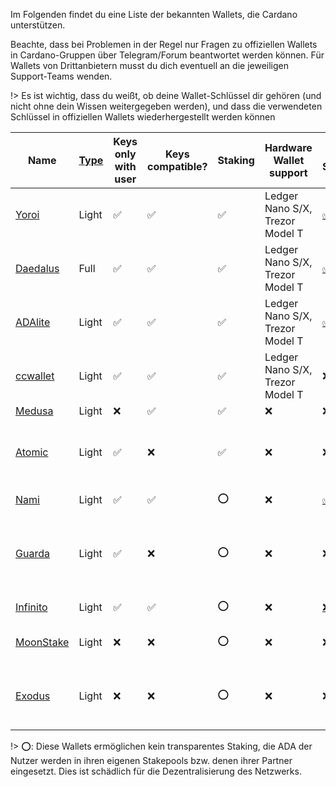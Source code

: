 
Im Folgenden findet du eine Liste der bekannten Wallets, die Cardano unterstützen.

Beachte, dass bei Problemen in der Regel nur Fragen zu offiziellen Wallets in Cardano-Gruppen über Telegram/Forum beantwortet werden können. Für Wallets von Drittanbietern musst du dich eventuell an die jeweiligen Support-Teams wenden.

!> Es ist wichtig, dass du weißt, ob deine Wallet-Schlüssel dir gehören (und nicht ohne dein Wissen weitergegeben werden), und dass die verwendeten Schlüssel in offiziellen Wallets wiederhergestellt werden können

|Name       |[Type][1]|Keys only with user|Keys compatible?|Staking|Hardware Wallet support        |Open Source|Creator |Platforms|
|-----------|---------|-------------------|----------------|-------|-------------------------------|-----------|--------|---------|
|[Yoroi]    |Light    |✅                |✅              |✅     |Ledger Nano S/X, Trezor Model T|[✅](https://github.com/emurgo/yoroi-frontend)|[Emurgo](https://emurgo.io)|Chromium Extension, Android, IPhone|
|[Daedalus] |Full     |✅                |✅              |✅     |Ledger Nano S/X, Trezor Model T|[✅](https://github.com/input-output-hk/daedalus)|[IOG](https://iohk.io)|Windows, MacOS, Linux|
|[ADAlite]  |Light    |✅                |✅              |✅     |Ledger Nano S/X, Trezor Model T|[✅](https://github.com/vacuumlabs/adalite)|[VacuumLabs](https://www.vacuumlabs.com/)|Web|
|[ccwallet] |Light    |✅                |✅              |✅     |Ledger Nano S/X, Trezor Model T|❌|[Tastenkunst](https://tastenkunst.com/)|Web|
|[Medusa]   |Light    |❌                |✅              |✅     |❌                           |❌|[Denis Kalinin](https://t.me/Fell_x27)|Web|
|[Atomic]   |Light    |✅                |❌              |✅     |❌                           |❌|[Atomic]|Windows, MacOS, Linux, Android, IPhone|
|[Nami]     |Light    |✅                |✅              |⭕     |❌                             |[✅](https://github.com/Berry-Pool/nami-wallet)|[Berry SPO](https://berrypool.io)|Chromium Extension|
|[Guarda]   |Light    |✅                |❌              |⭕     |❌                           |❌|[Guarda]|Chromium extension, Web, Windows, Android, IPhone|
|[Infinito] |Light    |✅                |✅              |⭕     |❌                           |[❌](https://github.com/infinityblockchainlabs)|[Infinito]|Android, Iphone|
|[MoonStake]|Light    |❌                |❌              |⭕     |❌                           |❌|[MoonStake]|Web, Android, IPhone|
|[Exodus]   |Light    |❌                |❌              |⭕     |❌                           |❌|[Exodus]|Windows, MacOS, Linux, Android, IPhone|

!> ⭕: Diese Wallets ermöglichen kein transparentes Staking, die ADA der Nutzer werden in ihren eigenen Stakepools bzw. denen ihrer Partner eingesetzt. Dies ist schädlich für die Dezentralisierung des Netzwerks.

[1]: Wallets/types.md#software-wallets
[Daedalus]: https://daedaluswallet.io
[Yoroi]: https://yoroi-wallet.com
[ADAlite]: https://www.adalite.io
[Nami]: https://namiwallet.io
[ccwallet]: https://ccwallet.io
[Medusa]: https://adawallet.io/
[Atomic]: https://atomicwallet.io/
[Guarda]: https://guarda.com
[Exodus]: https://www.exodus.io/
[Infinito]: https://www.infinitowallet.io
[MoonStake]: https://moonstake.io/
